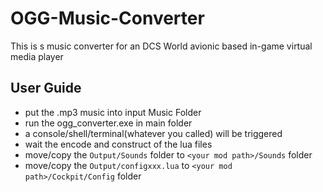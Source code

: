 # OGG-Music-Converter
This is s music converter for an DCS World avionic based in-game virtual media player

## User Guide
+ put the .mp3 music into input Music Folder
+ run the ogg_converter.exe in main folder
+ a console/shell/terminal(whatever you called) will be triggered
+ wait the encode and construct of the lua files
+ move/copy the ```Output/Sounds``` folder to ```<your mod path>/Sounds``` folder
+ move/copy the ```Output/configxxx.lua``` to ```<your mod path>/Cockpit/Config``` folder